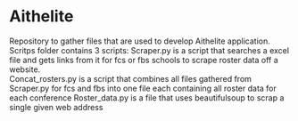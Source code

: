 # Aithelite
Repository to gather files that are used to develop Aithelite application. 
Scritps folder contains 3 scripts:
  Scraper.py is a script that searches a excel file and gets links from it for fcs or fbs schools to scrape roster data off a website.  
  Concat_rosters.py is a script that combines all files gathered from Scraper.py for fcs and fbs into one file each containing all roster data for each conference
  Roster_data.py is a file that uses beautifulsoup to scrap a single given web address
